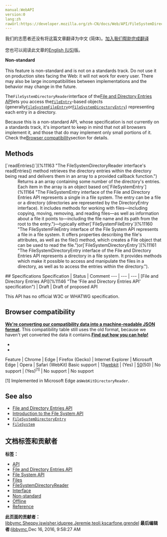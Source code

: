 ```yaml
---
manual:WebAPI
version:0
lang:zh
rawUrl:https://developer.mozilla.org/zh-CN/docs/Web/API/FileSystemDirectoryReader
---
```




<bdi>我们的志愿者还没有将这篇文章翻译为<bdi>中文 (简体)</bdi>。[加入我们帮助完成翻译](%11157 "")<br></br>您也可以阅读此文章的[English (US)](%11158 "")版。</bdi>






**Non-standard**<br></br>This feature is non-standard and is not on a standards track. Do not use it on production sites facing the Web: it will not work for every user. There may also be large incompatibilities between implementations and the behavior may change in the future.




The`FileSystemDirectoryReader`interface of the[File and Directory Entries API](%6832 "")lets you access the[`FileEntry`](%11159 "The documentation about this has not yet been written; please consider contributing!")-based objects (generally[`FileSystemFileEntry`](%11160 "The FileSystemFileEntry interface of the File System API represents a file in a file system. It offers properties describing the file's attributes, as well as the file() method, which creates a File object that can be used to read the file.")or[`FileSystemDirectoryEntry`](%11161 "The FileSystemDirectoryEntry interface of the File and Directory Entries API represents a directory in a file system. It provides methods which make it possible to access and manipulate the files in a directory, as well as to access the entries within the directory.")) representing each entry in a directory.



Because this is a non-standard API, whose specification is not currently on a standards track, it&#39;s important to keep in mind that not all browsers implement it, and those that do may implement only small portions of it. Check the[Browser compatibility](%11162 "")section for details.



## Methods<a name="Methods"></a>
<dl><dt>[`readEntries()`](%11163 "The FileSystemDirectoryReader interface's readEntries() method retrieves the directory entries within the directory being read and delivers them in an array to a provided callback function.")</dt><dd>Returns a an array containing some number of the directory&#39;s entries. Each item in the array is an object based on[`FileSystemEntry`](%11164 "The FileSystemEntry interface of the File and Directory Entries API represents a single in a file system. The entry can be a file or a directory (directories are represented by the DirectoryEntry interface). It includes methods for working with files—including copying, moving, removing, and reading files—as well as information about a file it points to—including the file name and its path from the root to the entry.")—typically either[`FileSystemFileEntry`](%11160 "The FileSystemFileEntry interface of the File System API represents a file in a file system. It offers properties describing the file's attributes, as well as the file() method, which creates a File object that can be used to read the file.")or[`FileSystemDirectoryEntry`](%11161 "The FileSystemDirectoryEntry interface of the File and Directory Entries API represents a directory in a file system. It provides methods which make it possible to access and manipulate the files in a directory, as well as to access the entries within the directory.").</dd></dl>
## Specifications<a name="Specifications"></a>
Specification | Status | Comment 
 ---  |  ---  |  ---  | 
[File and Directory Entries API](%11146 "The 'File and Directory Entries API' specification") | Draft | Draft of proposed API 



This API has no official W3C or WHATWG specification.


## Browser compatibility<a name="Browser_compatibility"></a>


**[We&#39;re converting our compatibility data into a machine-readable JSON format](%3344 "")**. This compatibility table still uses the old format, because we haven&#39;t yet converted the data it contains.**[Find out how you can help!](%3409 "")**


* 
* 
Feature | Chrome | Edge | Firefox (Gecko) | Internet Explorer | Microsoft Edge | Opera | Safari (WebKit) 
Basic support | 13[webkit](%4489 "The name of this feature is prefixed with 'webkit' as this browser considers it experimental") | (Yes) | [50](%6835 "Released on 2016-11-08.")(50) | No support | (Yes)<sup>[1]</sup> | No support | No support 





[1] Implemented in Microsoft Edge as`WebKitDirectoryReader`.


## See also<a name="See_also"></a>

* [File and Directory Entries API](%6832 "")
* [Introduction to the File System API](%11153 "")
* [`FileSystemDirectoryEntry`](%11161 "The FileSystemDirectoryEntry interface of the File and Directory Entries API represents a directory in a file system. It provides methods which make it possible to access and manipulate the files in a directory, as well as to access the entries within the directory.")
* [`FileSystem`](%11165 "The File and Directory Entries API interface FileSystem is used to represent a file system. These objects can be obtained from the filesystem property on any file system entry. Some browsers offer additional APIs to create and manage file systems, such as Chrome's requestFileSystem() method.")



## 文档标签和贡献者
**标签：**
* [API](%50 "")
* [File and Directory Entries API](%11166 "")
* [File System API](%7246 "")
* [Files](%4147 "")
* [FileSystemDirectoryReader](%11167 "")
* [Interface](%3380 "")
* [Non-standard](%4210 "")
* [Offline](%4708 "")
* [Reference](%3381 "")

**此页面的贡献者：**[libbymc](%5110 ""),[Sheppy](%405 ""),[jswisher](%11168 ""),[idupree](%11169 ""),[Jeremie](%4470 ""),[teoli](%160 ""),[kscarfone](%3900 ""),[grendel](%7253 "")
**最后编辑者:**[libbymc](%5110 ""),<time>Dec 16, 2016, 9:58:27 AM</time>


